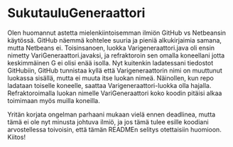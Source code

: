 # SukutauluGeneraattori

Olen huomannut astetta mielenkiintoisemman ilmiön GitHub vs Netbeansin käytössä. GitHub näemmä kohtelee suuria ja pieniä alkukirjaimia samana, mutta Netbeans ei. Toisinsanoen, luokka Varigeneraattori.java oli ensin nimetty VariGeneraattori.javaksi, ja refraktoroin sen omalla koneellani jotta keskimmäinen G ei olisi enää isolla. Nyt kuitenkin ladatessani tiedostot GitHubiin, GitHub tunnistaa kyllä että Varigeneraattorin nimi on muuttunut luokassa sisällä, mutta ei muuta itse luokan nimeä. Näinollen, kun repo ladataan toiselle koneelle, saattaa Varigeneraattori-luokka olla hajalla. Refraktoroimalla luokan nimelle VariGeneraattori koko koodin pitäisi alkaa toimimaan myös muilla koneilla.

Yritän korjata ongelman parhaani mukaan vielä ennen deadlinea, mutta tämä ei ole nyt minusta johtuva ilmiö, ja jos tämä tulee esille koodiani arvostellessa toivoisin, että tämän READMEn selitys otettaisiin huomioon. Kiitos!